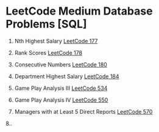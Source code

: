 # LeetCode Medium Database Problems [SQL]

1. Nth Highest Salary [LeetCode 177](https://leetcode.com/problems/nth-highest-salary/)

2. Rank Scores [LeetCode 178](https://leetcode.com/problems/rank-scores/)

3. Consecutive Numbers [LeetCode 180](https://leetcode.com/problems/consecutive-numbers/)

4. Department Highest Salary [LeetCode 184](https://leetcode.com/problems/department-highest-salary/)

5. Game Play Analysis III [LeetCode 534](https://leetcode.com/problems/game-play-analysis-iii/)

6. Game Play Analysis IV [LeetCode 550](https://leetcode.com/problems/game-play-analysis-iv/)

7. Managers with at Least 5 Direct Reports [LeetCode 570](https://leetcode.com/problems/managers-with-at-least-5-direct-reports/)

8..
